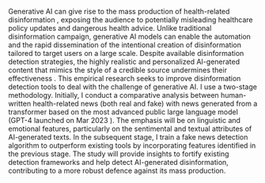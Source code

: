 Generative AI can give rise to the mass production of health-related disinformation , exposing the audience to potentially misleading healthcare policy updates and dangerous health advice. Unlike traditional disinformation campaign, generative AI models can enable the automation and the rapid dissemination of the intentional creation of disinformation tailored to target users on a large scale. Despite available disinformation detection strategies, the highly realistic and personalized AI-generated content that mimics the style of a credible source undermines their effectiveness . This empirical research seeks to improve disinformation detection tools to deal with the challenge of generative AI. I use a two-stage methodology. Initially, I conduct a comparative analysis between human-written health-related news (both real and fake) with news generated from a transformer based on the most advanced public large language model (GPT-4 launched on Mar 2023 ). The emphasis will be on linguistic and emotional features, particularly on the sentimental and textual attributes of AI-generated texts. In the subsequent stage, I train a fake news detection algorithm to outperform existing tools by incorporating features identified in the previous stage. The study will provide insights to fortify existing detection frameworks and help detect AI-generated disinformation, contributing to a more robust defence against its mass production.
